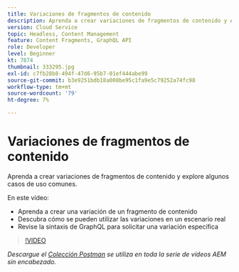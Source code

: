 ```yaml
---
title: Variaciones de fragmentos de contenido
description: Aprenda a crear variaciones de fragmentos de contenido y explore algunos casos de uso comunes.
version: Cloud Service
topic: Headless, Content Management
feature: Content Fragments, GraphQL API
role: Developer
level: Beginner
kt: 7874
thumbnail: 333295.jpg
exl-id: c7fb28b8-494f-47d6-95b7-01ef444abe99
source-git-commit: b3e9251bdb18a008be95c1fa9e5c79252a74fc98
workflow-type: tm+mt
source-wordcount: '79'
ht-degree: 7%

---
```


# Variaciones de fragmentos de contenido

Aprenda a crear variaciones de fragmentos de contenido y explore algunos casos de uso comunes.

En este vídeo:

+ Aprenda a crear una variación de un fragmento de contenido
+ Descubra cómo se pueden utilizar las variaciones en un escenario real
+ Revise la sintaxis de GraphQL para solicitar una variación específica

>[!VIDEO](https://video.tv.adobe.com/v/333295?quality=12&learn=on)

_Descargue el [Colección Postman](./assets/aem-headless-video-series.postman_collection.json) se utiliza en toda la serie de vídeos AEM sin encabezado._
